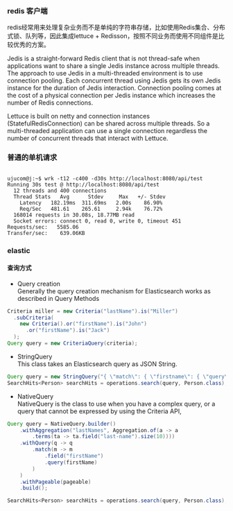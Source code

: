 ### redis 客户端

redis经常用来处理复杂业务而不是单纯的字符串存储，比如使用Redis集合、分布式锁、队列等，因此集成lettuce +
Redisson，按照不同业务而使用不同组件是比较优秀的方案。

Jedis is a straight-forward Redis client that is not thread-safe when applications want to share a single Jedis instance
across multiple threads. The approach to use Jedis in a multi-threaded environment is to use connection pooling. Each
concurrent thread using Jedis gets its own Jedis instance for the duration of Jedis interaction. Connection pooling
comes at the cost of a physical connection per Jedis instance which increases the number of Redis connections.

Lettuce is built on netty and connection instances (StatefulRedisConnection) can be shared across multiple threads. So a
multi-threaded application can use a single connection
regardless the number of concurrent threads that interact with Lettuce.

### 普通的单机请求

```shell

ujucom@j:~$ wrk -t12 -c400 -d30s http://localhost:8080/api/test
Running 30s test @ http://localhost:8080/api/test
  12 threads and 400 connections
  Thread Stats   Avg      Stdev     Max   +/- Stdev
    Latency   182.19ms  311.69ms   2.00s    86.90%
    Req/Sec   481.61    265.61     2.94k    76.72%
  168014 requests in 30.08s, 18.77MB read
  Socket errors: connect 0, read 0, write 0, timeout 451
Requests/sec:   5585.06
Transfer/sec:    639.06KB

```

### elastic

#### 查询方式

* Query creation  
  Generally the query creation mechanism for Elasticsearch works as described in Query Methods

```java
Criteria miller = new Criteria("lastName").is("Miller")  
  .subCriteria(                                          
    new Criteria().or("firstName").is("John")            
      .or("firstName").is("Jack")                        
  );
Query query = new CriteriaQuery(criteria);
```

* StringQuery  
  This class takes an Elasticsearch query as JSON String.

```java
Query query = new StringQuery("{ \"match\": { \"firstname\": { \"query\": \"Jack\" } } } ");
SearchHits<Person> searchHits = operations.search(query, Person.class);
```

* NativeQuery  
  NativeQuery is the class to use when you have a complex query, or a query that cannot be expressed by using the
  Criteria API,

```java
Query query = NativeQuery.builder()
	.withAggregation("lastNames", Aggregation.of(a -> a
		.terms(ta -> ta.field("last-name").size(10))))
	.withQuery(q -> q
		.match(m -> m
			.field("firstName")
			.query(firstName)
		)
	)
	.withPageable(pageable)
	.build();

SearchHits<Person> searchHits = operations.search(query, Person.class);
```


